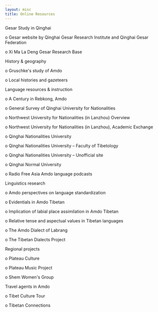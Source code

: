 ```yaml
---
layout: misc
title: Online Resources
---
```


Gesar Study in Qinghai

o	Gesar website by Qinghai Gesar Research Institute and Qinghai Gesar
Federation

o	Xi Ma La Deng Gesar Research Base

History & geography

o	Gruschke's study of Amdo

o	Local histories and gazeteers

Language resources & instruction

o	A Century in Rebkong, Amdo

o	General Survey of Qinghai University for Nationalities

o	Northwest University for Nationalities (in Lanzhou) Overview

o	Northwest University for Nationalities (in Lanzhou), Academic Exchange

o	Qinghai Nationalities University

o	Qinghai Nationalities University – Faculty of Tibetology

o	Qinghai Nationalities University – Unofficial site

o	Qinghai Normal University

o	Radio Free Asia Amdo language podcasts

Linguistics research

o	Amdo perspectives on language standardization

o	Evidentials in Amdo Tibetan

o	Implication of labial place assimilation in Amdo Tibetan

o	Relative tense and aspectual values in Tibetan languages

o	The Amdo Dialect of Labrang

o	The Tibetan Dialects Project

Regional projects

o	Plateau Culture

o	Plateau Music Project

o	Shem Women's Group

Travel agents in Amdo

o	Tibet Culture Tour

o	Tibetan Connections
